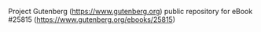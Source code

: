 Project Gutenberg (https://www.gutenberg.org) public repository for eBook #25815 (https://www.gutenberg.org/ebooks/25815)
